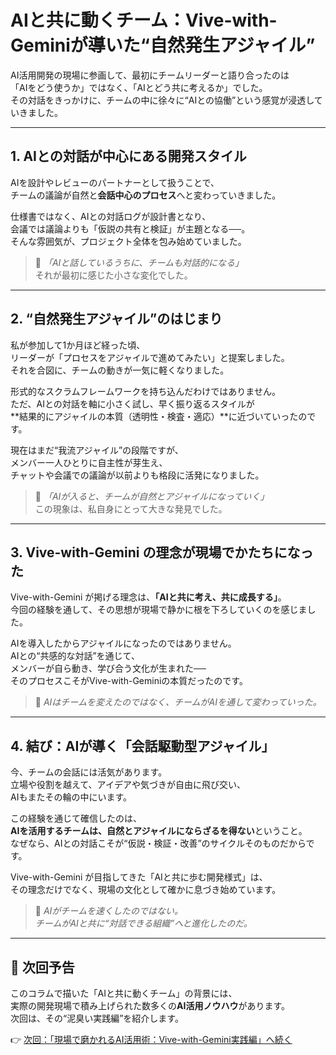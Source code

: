# AIと共に動くチーム：Vive-with-Geminiが導いた“自然発生アジャイル”

AI活用開発の現場に参画して、最初にチームリーダーと語り合ったのは  
「AIをどう使うか」ではなく、「AIとどう共に考えるか」でした。  
その対話をきっかけに、チームの中に徐々に“AIとの協働”という感覚が浸透していきました。

---

## 1. AIとの対話が中心にある開発スタイル

AIを設計やレビューのパートナーとして扱うことで、  
チームの議論が自然と**会話中心のプロセス**へと変わっていきました。  

仕様書ではなく、AIとの対話ログが設計書となり、  
会議では議論よりも「仮説の共有と検証」が主題となる──。  
そんな雰囲気が、プロジェクト全体を包み始めていました。  

> 💬 *「AIと話しているうちに、チームも対話的になる」*  
それが最初に感じた小さな変化でした。

---

## 2. “自然発生アジャイル”のはじまり

私が参加して1か月ほど経った頃、  
リーダーが「プロセスをアジャイルで進めてみたい」と提案しました。  
それを合図に、チームの動きが一気に軽くなりました。  

形式的なスクラムフレームワークを持ち込んだわけではありません。  
ただ、AIとの対話を軸に小さく試し、早く振り返るスタイルが  
**結果的にアジャイルの本質（透明性・検査・適応）**に近づいていったのです。  

現在はまだ“我流アジャイル”の段階ですが、  
メンバー一人ひとりに自主性が芽生え、  
チャットや会議での議論が以前よりも格段に活発になりました。  

> 💬 *「AIが入ると、チームが自然とアジャイルになっていく」*  
この現象は、私自身にとって大きな発見でした。

---

## 3. Vive-with-Gemini の理念が現場でかたちになった

Vive-with-Gemini が掲げる理念は、**「AIと共に考え、共に成長する」**。  
今回の経験を通して、その思想が現場で静かに根を下ろしていくのを感じました。  

AIを導入したからアジャイルになったのではありません。  
AIとの“共感的な対話”を通じて、  
メンバーが自ら動き、学び合う文化が生まれた──  
そのプロセスこそがVive-with-Geminiの本質だったのです。

> 💬 *AIはチームを変えたのではなく、チームがAIを通して変わっていった。*

---

## 4. 結び：AIが導く「会話駆動型アジャイル」

今、チームの会話には活気があります。  
立場や役割を越えて、アイデアや気づきが自由に飛び交い、  
AIもまたその輪の中にいます。  

この経験を通じて確信したのは、  
**AIを活用するチームは、自然とアジャイルにならざるを得ない**ということ。  
なぜなら、AIとの対話こそが“仮説・検証・改善”のサイクルそのものだからです。  

Vive-with-Gemini が目指してきた「AIと共に歩む開発様式」は、  
その理念だけでなく、現場の文化として確かに息づき始めています。

> 💬 *AIがチームを速くしたのではない。  
チームがAIと共に“対話できる組織”へと進化したのだ。*

---

## 🔗 次回予告

このコラムで描いた「AIと共に動くチーム」の背景には、  
実際の開発現場で積み上げられた数多くの**AI活用ノウハウ**があります。  
次回は、その“泥臭い実践編”を紹介します。  

👉 [次回：「現場で磨かれるAI活用術：Vive-with-Gemini実践編」へ続く](./ai-agile-vive-with-gemini-extended)
